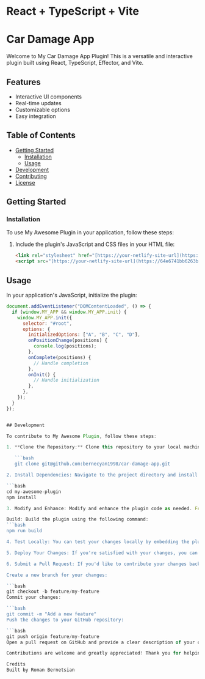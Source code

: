 # React + TypeScript + Vite
# Car Damage App

Welcome to My Car Damage App Plugin! This is a versatile and interactive plugin built using React, TypeScript, Effector, and Vite.

## Features

- Interactive UI components
- Real-time updates
- Customizable options
- Easy integration

## Table of Contents

- [Getting Started](#getting-started)
  - [Installation](#installation)
  - [Usage](#usage)
- [Development](#development)
- [Contributing](#contributing)
- [License](#license)

## Getting Started

### Installation

To use My Awesome Plugin in your application, follow these steps:

1. Include the plugin's JavaScript and CSS files in your HTML file:

   ```html
   <link rel="stylesheet" href="[https://your-netlify-site-url](https://64e6741bb6263b041e72caa9--clinquant-bunny-8f5b39.netlify.app/)/plugin.css">
   <script src="[https://your-netlify-site-url](https://64e6741bb6263b041e72caa9--clinquant-bunny-8f5b39.netlify.app/)https://64e6741bb6263b041e72caa9--clinquant-bunny-8f5b39.netlify.app//plugin.js"></script>

## Usage

In your application's JavaScript, initialize the plugin:

```javascript
document.addEventListener("DOMContentLoaded", () => {
  if (window.MY_APP && window.MY_APP.init) {
    window.MY_APP.init({
      selector: "#root",
      options: {
        initializedOptions: ["A", "B", "C", "D"],
        onPositionChange(positions) {
          console.log(positions);
        },
        onComplete(positions) {
          // Handle completion
        },
        onInit() {
          // Handle initialization
        },
      },
    });
  }
});


## Development

To contribute to My Awesome Plugin, follow these steps:

1. **Clone the Repository:** Clone this repository to your local machine.

   ```bash
   git clone git@github.com:bernecyan1998/car-damage-app.git

2. Install Dependencies: Navigate to the project directory and install the required dependencies.

```bash
cd my-awesome-plugin
npm install

3. Modify and Enhance: Modify and enhance the plugin code as needed. Feel free to explore and experiment!

Build: Build the plugin using the following command:
```bash
npm run build

4. Test Locally: You can test your changes locally by embedding the plugin in a test HTML file and opening it in a web browser.

5. Deploy Your Changes: If you're satisfied with your changes, you can deploy the built files to your preferred hosting solution to see how they work in a real environment.

6. Submit a Pull Request: If you'd like to contribute your changes back to the main repository, follow these steps:

Create a new branch for your changes:

```bash
git checkout -b feature/my-feature
Commit your changes:

```bash
git commit -m "Add a new feature"
Push the changes to your GitHub repository:

```bash
git push origin feature/my-feature
Open a pull request on GitHub and provide a clear description of your changes.

Contributions are welcome and greatly appreciated! Thank you for helping make Car damage plugin even better.

Credits
Built by Roman Bernetsian


